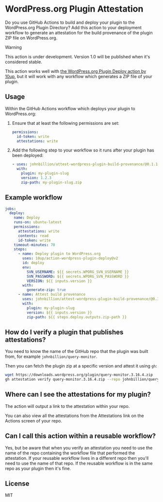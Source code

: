# WordPress.org Plugin Attestation

Do you use GitHub Actions to build and deploy your plugin to the WordPress.org Plugin Directory? Add this action to your deployment workflow to generate an attestation for the build provenance of the plugin ZIP file on WordPress.org.

> [!WARNING]
> This action is under development. Version 1.0 will be published when it's considered stable.

This action works well with [the WordPress.org Plugin Deploy action by 10up](https://github.com/10up/action-wordpress-plugin-deploy), but it will work with any workflow which generates a ZIP file of your plugin.

## Usage

Within the GitHub Actions workflow which deploys your plugin to WordPress.org:

1. Ensure that at least the following permissions are set:

   ```yaml
   permissions:
     id-token: write
     attestations: write
   ```

2. Add the following step to your workflow so it runs after your plugin has been deployed:

   ```yaml
   - uses: johnbillion/attest-wordpress-plugin-build-provenance/@0.1.1
     with:
       plugin: my-plugin-slug
       version: 1.2.3
       zip-path: my-plugin-slug.zip
   ```

## Example workflow

```yaml
jobs:
  deploy:
    name: Deploy
    runs-on: ubuntu-latest
    permissions:
      attestations: write
      contents: read
      id-token: write
    timeout-minutes: 70
    steps:
      - name: Deploy plugin to WordPress.org
        uses: 10up/action-wordpress-plugin-deploy@v2
        id: deploy
        env:
          SVN_USERNAME: ${{ secrets.WPORG_SVN_USERNAME }}
          SVN_PASSWORD: ${{ secrets.WPORG_SVN_PASSWORD }}
          VERSION: ${{ inputs.version }}
        with:
          generate-zip: true
      - name: Attest build provenance
        uses: johnbillion/attest-wordpress-plugin-build-provenance/@0.1.1
        with:
          plugin: my-plugin-slug
          version: ${{ inputs.version }}
          zip-path: ${{ steps.deploy.outputs.zip-path }}
```

## How do I verify a plugin that publishes attestations?

You need to know the name of the GitHub repo that the plugin was built from, for example `johnbillion/query-monitor`.

Then you can fetch the plugin zip at a specific version and attest it using `gh`:

```sh
wget https://downloads.wordpress.org/plugin/query-monitor.3.16.4.zip
gh attestation verify query-monitor.3.16.4.zip --repo johnbillion/query-monitor
```

## Where can I see the attestations for my plugin?

The action will output a link to the attestation within your repo.

You can also view all the attestations from the Attestations link on the Actions screen of your repo.

## Can I call this action within a reusable workflow?

Yes, but be aware that when you verify an attestation you need to use the name of the repo containing the workflow file that performed the attestation. If your reusable workflow lives in a different repo then you'll need to use the name of that repo. If the reusable workflow is in the same repo as your plugin then it's fine.

## License

MIT
